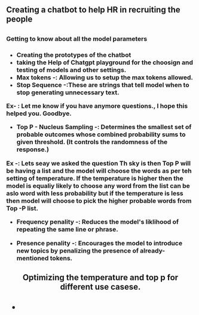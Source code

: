 <h2> Creating a chatbot to help HR in recruiting the people <h2>

<h3> Getting to know about all the model parameters <h3>

- Creating the prototypes of the chatbot
- taking the Help of Chatgpt playground for the choosign and testing of models and other settings.
- Max tokens -: Allowing us to setup the max tokens allowed.
- Stop Sequence -:These are strings that tell model when to stop generating 
unnecessary text.

Ex- : Let me know if you have anymore questions., I hope this helped you. Goodbye.
- Top P - Nucleus Sampling -: Determines the smallest set of probable outcomes whose combined probability sums to given threshold. (It controls the randomness of the response.)

Ex -: Lets seay we asked the question Th sky is then Top P will be having a list and the model will choose the words as per teh setting of temperature. If the temperature is higher then the model is equaliy likely to choose any word from the list can be aslo word with less probability but if the temperature is less then model will choose to pick the higher probable words from Top -P list.

- Frequency penality -: Reduces the model's liklihood of repeating the same line or phrase.

- Presence penality -: Encourages the model to introduce new topics by penalizing the presence of already-mentioned tokens.

<h2 align = center>Optimizing the temperature and top p for different use casese.<h2>

- > 